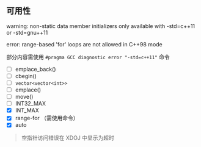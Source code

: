 ## 可用性

warning: non-static data member initializers only available with -std=c++11 or -std=gnu++11

error: range-based 'for' loops are not allowed in C++98 mode

部分内容需使用 `#pragma GCC diagnostic error "-std=c++11"` 命令

- [ ] emplace_back()
- [ ] cbegin()
- [ ] `vector<vector<int>>`
- [ ] emplace()
- [ ] move()
- [ ] INT32_MAX
- [x] INT_MAX
- [x] range-for （需使用命令）
- [x] auto

> 空指针访问错误在 XDOJ 中显示为超时